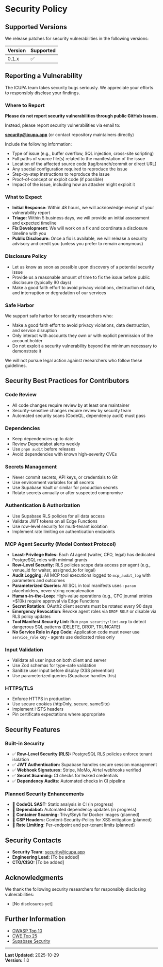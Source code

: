 # Security Policy

## Supported Versions

We release patches for security vulnerabilities in the following versions:

| Version | Supported          |
| ------- | ------------------ |
| 0.1.x   | :white_check_mark: |

## Reporting a Vulnerability

The ICUPA team takes security bugs seriously. We appreciate your efforts to responsibly disclose your findings.

### Where to Report

**Please do not report security vulnerabilities through public GitHub issues.**

Instead, please report security vulnerabilities via email to:

**security@icupa.app** (or contact repository maintainers directly)

Include the following information:
- Type of issue (e.g., buffer overflow, SQL injection, cross-site scripting)
- Full paths of source file(s) related to the manifestation of the issue
- Location of the affected source code (tag/branch/commit or direct URL)
- Any special configuration required to reproduce the issue
- Step-by-step instructions to reproduce the issue
- Proof-of-concept or exploit code (if possible)
- Impact of the issue, including how an attacker might exploit it

### What to Expect

- **Initial Response:** Within 48 hours, we will acknowledge receipt of your vulnerability report
- **Triage:** Within 5 business days, we will provide an initial assessment and expected timeline
- **Fix Development:** We will work on a fix and coordinate a disclosure timeline with you
- **Public Disclosure:** Once a fix is available, we will release a security advisory and credit you (unless you prefer to remain anonymous)

### Disclosure Policy

- Let us know as soon as possible upon discovery of a potential security issue
- Provide us a reasonable amount of time to fix the issue before public disclosure (typically 90 days)
- Make a good faith effort to avoid privacy violations, destruction of data, and interruption or degradation of our services

### Safe Harbor

We support safe harbor for security researchers who:
- Make a good faith effort to avoid privacy violations, data destruction, and service disruption
- Only interact with accounts they own or with explicit permission of the account holder
- Do not exploit a security vulnerability beyond the minimum necessary to demonstrate it

We will not pursue legal action against researchers who follow these guidelines.

## Security Best Practices for Contributors

### Code Review
- All code changes require review by at least one maintainer
- Security-sensitive changes require review by security team
- Automated security scans (CodeQL, dependency audit) must pass

### Dependencies
- Keep dependencies up to date
- Review Dependabot alerts weekly
- Use `pnpm audit` before releases
- Avoid dependencies with known high-severity CVEs

### Secrets Management
- Never commit secrets, API keys, or credentials to Git
- Use environment variables for all secrets
- Use Supabase Vault or similar for production secrets
- Rotate secrets annually or after suspected compromise

### Authentication & Authorization
- Use Supabase RLS policies for all data access
- Validate JWT tokens on all Edge Functions
- Use row-level security for multi-tenant isolation
- Implement rate limiting on authentication endpoints

### MCP Agent Security (Model Context Protocol)
- **Least-Privilege Roles:** Each AI agent (waiter, CFO, legal) has dedicated PostgreSQL roles with minimal grants
- **Row-Level Security:** RLS policies scope data access per agent (e.g., venue_id for waiter, assigned_to for legal)
- **Audit Logging:** All MCP tool executions logged to `mcp_audit_log` with parameters and outcomes
- **Parameterized Queries:** All SQL in tool manifests uses `:param` placeholders, never string concatenation
- **Human-in-the-Loop:** High-value operations (e.g., CFO journal entries >$10k) require approval via Edge Functions
- **Secret Rotation:** OAuth2 client secrets must be rotated every 90 days
- **Emergency Revocation:** Revoke agent roles via `DROP ROLE` or disable via RLS policy updates
- **Tool Manifest Security Lint:** Run `pnpm security:lint-mcp` to detect dangerous SQL patterns (DELETE, DROP, TRUNCATE)
- **No Service Role in App Code:** Application code must never use `service_role` key - agents use dedicated roles only

### Input Validation
- Validate all user input on both client and server
- Use Zod schemas for type-safe validation
- Sanitize user input before display (XSS prevention)
- Use parameterized queries (Supabase handles this)

### HTTPS/TLS
- Enforce HTTPS in production
- Use secure cookies (httpOnly, secure, sameSite)
- Implement HSTS headers
- Pin certificate expectations where appropriate

## Security Features

### Built-in Security
- ✅ **Row-Level Security (RLS):** PostgreSQL RLS policies enforce tenant isolation
- ✅ **JWT Authentication:** Supabase handles secure session management
- ✅ **Webhook Signatures:** Stripe, MoMo, Airtel webhooks verified
- ✅ **Secret Scanning:** CI checks for leaked credentials
- ✅ **Dependency Audits:** Automated checks in CI pipeline

### Planned Security Enhancements
- 🔄 **CodeQL SAST:** Static analysis in CI (in progress)
- 🔄 **Dependabot:** Automated dependency updates (in progress)
- 🔄 **Container Scanning:** Trivy/Snyk for Docker images (planned)
- 🔄 **CSP Headers:** Content-Security-Policy for XSS mitigation (planned)
- 🔄 **Rate Limiting:** Per-endpoint and per-tenant limits (planned)

## Security Contacts

- **Security Team:** security@icupa.app
- **Engineering Lead:** [To be added]
- **CTO/CISO:** [To be added]

## Acknowledgments

We thank the following security researchers for responsibly disclosing vulnerabilities:

- [No disclosures yet]

## Further Information

- [OWASP Top 10](https://owasp.org/www-project-top-ten/)
- [CWE Top 25](https://cwe.mitre.org/top25/)
- [Supabase Security](https://supabase.com/docs/guides/platform/security)

---

**Last Updated:** 2025-10-29  
**Version:** 1.0

